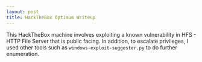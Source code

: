 ```yaml
---
layout: post
title: HackTheBox Optimum Writeup
---
```


This HackTheBox machine involves exploiting a known vulnerability in HFS - HTTP File Server that is public facing. In addition, to escalate privileges, I used other tools such as `windows-exploit-suggester.py` to do further enumeration.